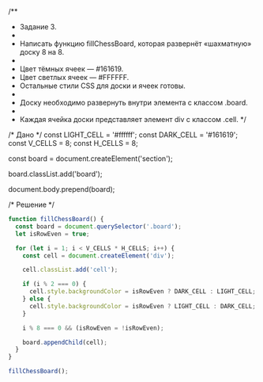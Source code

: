 /**
 * Задание 3.
 *
 * Написать функцию fillChessBoard, которая развернёт «шахматную» доску 8 на 8.
 *
 * Цвет тёмных ячеек — #161619.
 * Цвет светлых ячеек — #FFFFFF.
 * Остальные стили CSS для доски и ячеек готовы.
 *
 * Доску необходимо развернуть внутри элемента с классом .board.
 *
 * Каждая ячейка доски представляет элемент div с классом .cell.
 */

/* Дано */
const LIGHT_CELL = '#ffffff';
const DARK_CELL = '#161619';
const V_CELLS = 8;
const H_CELLS = 8;

const board = document.createElement('section');

board.classList.add('board');

document.body.prepend(board);

/* Решение */
```js
function fillChessBoard() {
  const board = document.querySelector('.board');
  let isRowEven = true;

  for (let i = 1; i < V_CELLS * H_CELLS; i++) {
    const cell = document.createElement('div');

    cell.classList.add('cell');

    if (i % 2 === 0) {
      cell.style.backgroundColor = isRowEven ? DARK_CELL : LIGHT_CELL;
    } else {
      cell.style.backgroundColor = isRowEven ? LIGHT_CELL : DARK_CELL;
    }

    i % 8 === 0 && (isRowEven = !isRowEven);

    board.appendChild(cell);
  }
}

fillChessBoard();
```